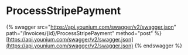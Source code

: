 # ProcessStripePayment

{% swagger src="https://api.younium.com/swagger/v2/swagger.json" path="/Invoices/{id}/ProcessStripePayment" method="post" %}
[https://api.younium.com/swagger/v2/swagger.json](https://api.younium.com/swagger/v2/swagger.json)
{% endswagger %}
